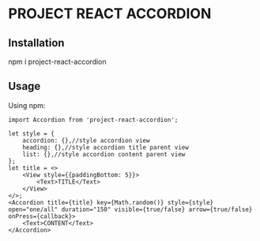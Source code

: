 # PROJECT REACT ACCORDION 

## Installation

npm i project-react-accordion

## Usage

Using npm:
```
import Accordion from 'project-react-accordion';
```


```
let style = {
    accordion: {},//style accordion view
    heading: {},//style accordion title parent view
    list: {},//style accordion content parent view
};
let title = <>
    <View style={{paddingBottom: 5}}>
        <Text>TITLE</Text>
    </View>
</>;
<Accordion title={title} key={Math.random()} style={style} open="one/all" duration="150" visible={true/false} arrow={true/false} onPress={callback}>
    <Text>CONTENT</Text>
</Accordion>
```
